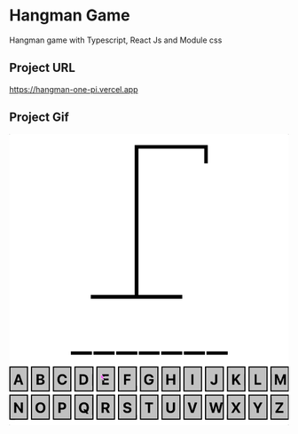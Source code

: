 # Hangman Game

Hangman game with Typescript, React Js and Module css

## Project URL

https://hangman-one-pi.vercel.app

## Project Gif

![Project Snapshot](hangman.gif)
